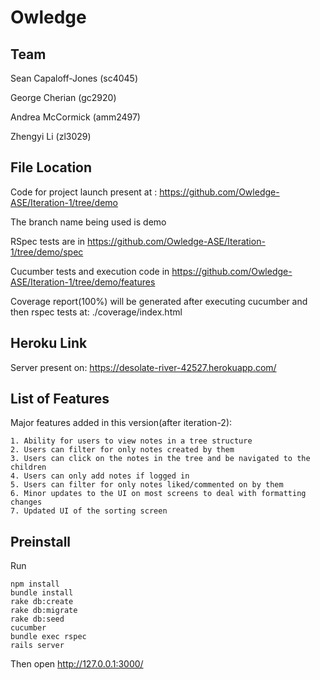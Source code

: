 # Owledge

## Team
Sean Capaloff-Jones (sc4045)

George Cherian (gc2920)

Andrea McCormick (amm2497)

Zhengyi Li (zl3029)

## File Location

Code for project launch present at : https://github.com/Owledge-ASE/Iteration-1/tree/demo

The branch name being used is demo

RSpec tests are in https://github.com/Owledge-ASE/Iteration-1/tree/demo/spec

Cucumber tests and execution code in https://github.com/Owledge-ASE/Iteration-1/tree/demo/features

Coverage report(100%) will be generated after executing cucumber and then rspec tests at: ./coverage/index.html


## Heroku Link

Server present on: https://desolate-river-42527.herokuapp.com/



## List of Features

Major features added in this version(after iteration-2):

    1. Ability for users to view notes in a tree structure
    2. Users can filter for only notes created by them
    3. Users can click on the notes in the tree and be navigated to the children
    4. Users can only add notes if logged in
    5. Users can filter for only notes liked/commented on by them
    6. Minor updates to the UI on most screens to deal with formatting changes
    7. Updated UI of the sorting screen


## Preinstall

Run
```
npm install
bundle install 
rake db:create 
rake db:migrate
rake db:seed
cucumber
bundle exec rspec
rails server

```
Then open http://127.0.0.1:3000/
